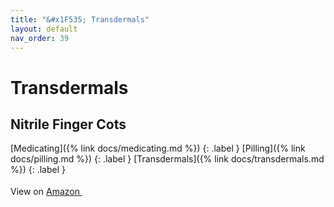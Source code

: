 ```yaml
---
title: "&#x1F535; Transdermals"
layout: default
nav_order: 39
---
```


# Transdermals


## Nitrile Finger Cots

[Medicating]({% link docs/medicating.md %})
{: .label }
[Pilling]({% link docs/pilling.md %})
{: .label }
[Transdermals]({% link docs/transdermals.md %})
{: .label }

View on <a href="https://www.amazon.com/dp/B0BS6MDCT5" class="external" target="_blank">Amazon <svg width="18" height="18" viewBox="0 0 24 24" aria-labelledby="svg-external-link-title"><use xlink:href="#svg-external-link"></use></svg></a>

<!-- Updated 2024-10-18 19:48:32.420487Z -->
